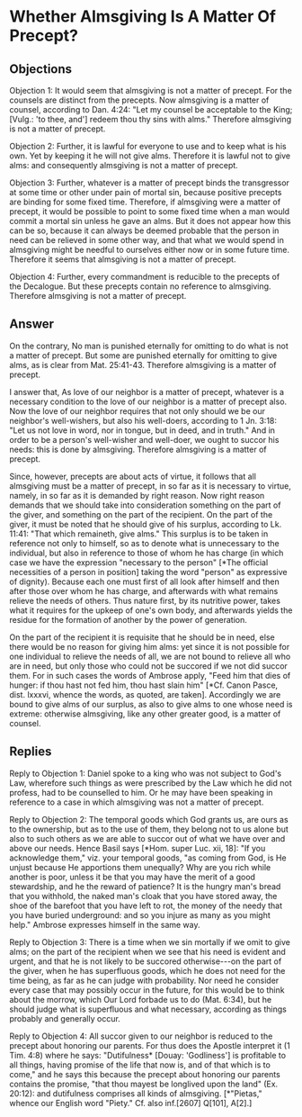 # Whether Almsgiving Is A Matter Of Precept?

## Objections

Objection 1: It would seem that almsgiving is not a matter of precept. For the counsels are distinct from the precepts. Now almsgiving is a matter of counsel, according to Dan. 4:24: "Let my counsel be acceptable to the King; [Vulg.: 'to thee, and'] redeem thou thy sins with alms." Therefore almsgiving is not a matter of precept.

Objection 2: Further, it is lawful for everyone to use and to keep what is his own. Yet by keeping it he will not give alms. Therefore it is lawful not to give alms: and consequently almsgiving is not a matter of precept.

Objection 3: Further, whatever is a matter of precept binds the transgressor at some time or other under pain of mortal sin, because positive precepts are binding for some fixed time. Therefore, if almsgiving were a matter of precept, it would be possible to point to some fixed time when a man would commit a mortal sin unless he gave an alms. But it does not appear how this can be so, because it can always be deemed probable that the person in need can be relieved in some other way, and that what we would spend in almsgiving might be needful to ourselves either now or in some future time. Therefore it seems that almsgiving is not a matter of precept.

Objection 4: Further, every commandment is reducible to the precepts of the Decalogue. But these precepts contain no reference to almsgiving. Therefore almsgiving is not a matter of precept.

## Answer

On the contrary, No man is punished eternally for omitting to do what is not a matter of precept. But some are punished eternally for omitting to give alms, as is clear from Mat. 25:41-43. Therefore almsgiving is a matter of precept.

I answer that, As love of our neighbor is a matter of precept, whatever is a necessary condition to the love of our neighbor is a matter of precept also. Now the love of our neighbor requires that not only should we be our neighbor's well-wishers, but also his well-doers, according to 1 Jn. 3:18: "Let us not love in word, nor in tongue, but in deed, and in truth." And in order to be a person's well-wisher and well-doer, we ought to succor his needs: this is done by almsgiving. Therefore almsgiving is a matter of precept.

Since, however, precepts are about acts of virtue, it follows that all almsgiving must be a matter of precept, in so far as it is necessary to virtue, namely, in so far as it is demanded by right reason. Now right reason demands that we should take into consideration something on the part of the giver, and something on the part of the recipient. On the part of the giver, it must be noted that he should give of his surplus, according to Lk. 11:41: "That which remaineth, give alms." This surplus is to be taken in reference not only to himself, so as to denote what is unnecessary to the individual, but also in reference to those of whom he has charge (in which case we have the expression "necessary to the person" [*The official necessities of a person in position] taking the word "person" as expressive of dignity). Because each one must first of all look after himself and then after those over whom he has charge, and afterwards with what remains relieve the needs of others. Thus nature first, by its nutritive power, takes what it requires for the upkeep of one's own body, and afterwards yields the residue for the formation of another by the power of generation.

On the part of the recipient it is requisite that he should be in need, else there would be no reason for giving him alms: yet since it is not possible for one individual to relieve the needs of all, we are not bound to relieve all who are in need, but only those who could not be succored if we not did succor them. For in such cases the words of Ambrose apply, "Feed him that dies of hunger: if thou hast not fed him, thou hast slain him" [*Cf. Canon Pasce, dist. lxxxvi, whence the words, as quoted, are taken]. Accordingly we are bound to give alms of our surplus, as also to give alms to one whose need is extreme: otherwise almsgiving, like any other greater good, is a matter of counsel.

## Replies

Reply to Objection 1: Daniel spoke to a king who was not subject to God's Law, wherefore such things as were prescribed by the Law which he did not profess, had to be counselled to him. Or he may have been speaking in reference to a case in which almsgiving was not a matter of precept.

Reply to Objection 2: The temporal goods which God grants us, are ours as to the ownership, but as to the use of them, they belong not to us alone but also to such others as we are able to succor out of what we have over and above our needs. Hence Basil says [*Hom. super Luc. xii, 18]: "If you acknowledge them," viz. your temporal goods, "as coming from God, is He unjust because He apportions them unequally? Why are you rich while another is poor, unless it be that you may have the merit of a good stewardship, and he the reward of patience? It is the hungry man's bread that you withhold, the naked man's cloak that you have stored away, the shoe of the barefoot that you have left to rot, the money of the needy that you have buried underground: and so you injure as many as you might help." Ambrose expresses himself in the same way.

Reply to Objection 3: There is a time when we sin mortally if we omit to give alms; on the part of the recipient when we see that his need is evident and urgent, and that he is not likely to be succored otherwise---on the part of the giver, when he has superfluous goods, which he does not need for the time being, as far as he can judge with probability. Nor need he consider every case that may possibly occur in the future, for this would be to think about the morrow, which Our Lord forbade us to do (Mat. 6:34), but he should judge what is superfluous and what necessary, according as things probably and generally occur.

Reply to Objection 4: All succor given to our neighbor is reduced to the precept about honoring our parents. For thus does the Apostle interpret it (1 Tim. 4:8) where he says: "Dutifulness* [Douay: 'Godliness'] is profitable to all things, having promise of the life that now is, and of that which is to come," and he says this because the precept about honoring our parents contains the promise, "that thou mayest be longlived upon the land" (Ex. 20:12): and dutifulness comprises all kinds of almsgiving. [*"Pietas," whence our English word "Piety." Cf. also inf.[2607] Q[101], A[2].]